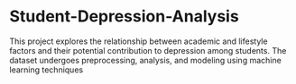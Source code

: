 # Student-Depression-Analysis
This project explores the relationship between academic and lifestyle factors and their potential contribution to depression among students. The dataset undergoes preprocessing, analysis, and modeling using machine learning techniques

